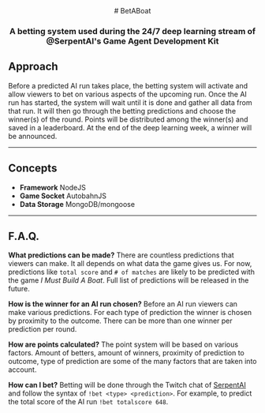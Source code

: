 <div align="center">
# BetABoat

### A betting system used during the 24/7 deep learning stream of @SerpentAI's Game Agent Development Kit

</div>


## Approach
Before a predicted AI run takes place, the betting system will activate and allow viewers to bet on various aspects of the upcoming run. Once the AI run has started, the system will wait until it is done and gather all data from that run. It will then go through the betting predictions and choose the winner(s) of the round. Points will be distributed among the winner(s) and saved in a leaderboard. At the end of the deep learning week, a winner will be announced.

---

## Concepts
- **Framework** NodeJS
- **Game Socket** AutobahnJS
- **Data Storage** MongoDB/mongoose

---

## F.A.Q.
**What predictions can be made?**
There are countless predictions that viewers can make. It all depends on what data the game gives us. For now, predictions like `total score` and `# of matches` are likely to be predicted with the game *I Must Build A Boat*. Full list of predictions will be released in the future.

**How is the winner for an AI run chosen?**
Before an AI run viewers can make various predictions. For each type of prediction the winner is chosen by proximity to the outcome. There can be more than one winner per prediction per round.

**How are points calculated?**
The point system will be based on various factors. Amount of betters, amount of winners, proximity of prediction to outcome, type of prediction are some of the many factors that are taken into account.

**How can I bet?**
Betting will be done through the Twitch chat of [SerpentAI](https://twitch.tv/serpent_ai) and follow the syntax of `!bet <type> <prediction>`. For example, to predict the total score of the AI run `!bet totalscore 648`.
